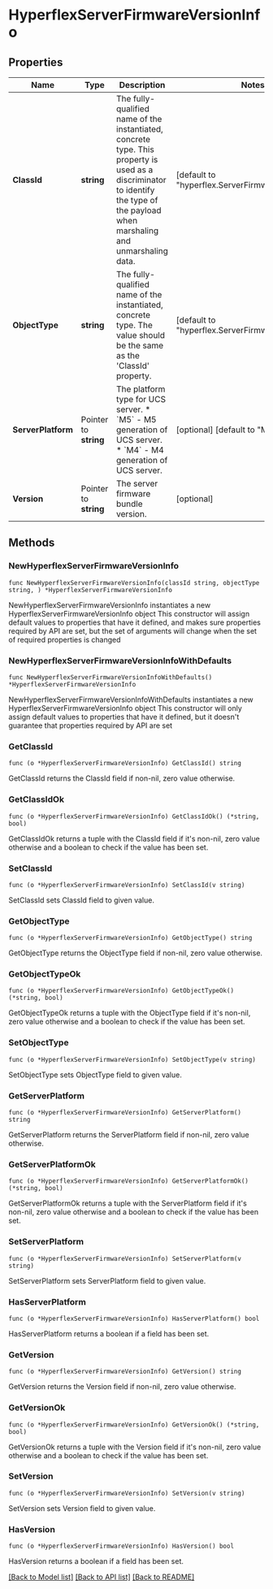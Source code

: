 # HyperflexServerFirmwareVersionInfo

## Properties

Name | Type | Description | Notes
------------ | ------------- | ------------- | -------------
**ClassId** | **string** | The fully-qualified name of the instantiated, concrete type. This property is used as a discriminator to identify the type of the payload when marshaling and unmarshaling data. | [default to "hyperflex.ServerFirmwareVersionInfo"]
**ObjectType** | **string** | The fully-qualified name of the instantiated, concrete type. The value should be the same as the &#39;ClassId&#39; property. | [default to "hyperflex.ServerFirmwareVersionInfo"]
**ServerPlatform** | Pointer to **string** | The platform type for UCS server. * &#x60;M5&#x60; - M5 generation of UCS server. * &#x60;M4&#x60; - M4 generation of UCS server. | [optional] [default to "M5"]
**Version** | Pointer to **string** | The server firmware bundle version. | [optional] 

## Methods

### NewHyperflexServerFirmwareVersionInfo

`func NewHyperflexServerFirmwareVersionInfo(classId string, objectType string, ) *HyperflexServerFirmwareVersionInfo`

NewHyperflexServerFirmwareVersionInfo instantiates a new HyperflexServerFirmwareVersionInfo object
This constructor will assign default values to properties that have it defined,
and makes sure properties required by API are set, but the set of arguments
will change when the set of required properties is changed

### NewHyperflexServerFirmwareVersionInfoWithDefaults

`func NewHyperflexServerFirmwareVersionInfoWithDefaults() *HyperflexServerFirmwareVersionInfo`

NewHyperflexServerFirmwareVersionInfoWithDefaults instantiates a new HyperflexServerFirmwareVersionInfo object
This constructor will only assign default values to properties that have it defined,
but it doesn't guarantee that properties required by API are set

### GetClassId

`func (o *HyperflexServerFirmwareVersionInfo) GetClassId() string`

GetClassId returns the ClassId field if non-nil, zero value otherwise.

### GetClassIdOk

`func (o *HyperflexServerFirmwareVersionInfo) GetClassIdOk() (*string, bool)`

GetClassIdOk returns a tuple with the ClassId field if it's non-nil, zero value otherwise
and a boolean to check if the value has been set.

### SetClassId

`func (o *HyperflexServerFirmwareVersionInfo) SetClassId(v string)`

SetClassId sets ClassId field to given value.


### GetObjectType

`func (o *HyperflexServerFirmwareVersionInfo) GetObjectType() string`

GetObjectType returns the ObjectType field if non-nil, zero value otherwise.

### GetObjectTypeOk

`func (o *HyperflexServerFirmwareVersionInfo) GetObjectTypeOk() (*string, bool)`

GetObjectTypeOk returns a tuple with the ObjectType field if it's non-nil, zero value otherwise
and a boolean to check if the value has been set.

### SetObjectType

`func (o *HyperflexServerFirmwareVersionInfo) SetObjectType(v string)`

SetObjectType sets ObjectType field to given value.


### GetServerPlatform

`func (o *HyperflexServerFirmwareVersionInfo) GetServerPlatform() string`

GetServerPlatform returns the ServerPlatform field if non-nil, zero value otherwise.

### GetServerPlatformOk

`func (o *HyperflexServerFirmwareVersionInfo) GetServerPlatformOk() (*string, bool)`

GetServerPlatformOk returns a tuple with the ServerPlatform field if it's non-nil, zero value otherwise
and a boolean to check if the value has been set.

### SetServerPlatform

`func (o *HyperflexServerFirmwareVersionInfo) SetServerPlatform(v string)`

SetServerPlatform sets ServerPlatform field to given value.

### HasServerPlatform

`func (o *HyperflexServerFirmwareVersionInfo) HasServerPlatform() bool`

HasServerPlatform returns a boolean if a field has been set.

### GetVersion

`func (o *HyperflexServerFirmwareVersionInfo) GetVersion() string`

GetVersion returns the Version field if non-nil, zero value otherwise.

### GetVersionOk

`func (o *HyperflexServerFirmwareVersionInfo) GetVersionOk() (*string, bool)`

GetVersionOk returns a tuple with the Version field if it's non-nil, zero value otherwise
and a boolean to check if the value has been set.

### SetVersion

`func (o *HyperflexServerFirmwareVersionInfo) SetVersion(v string)`

SetVersion sets Version field to given value.

### HasVersion

`func (o *HyperflexServerFirmwareVersionInfo) HasVersion() bool`

HasVersion returns a boolean if a field has been set.


[[Back to Model list]](../README.md#documentation-for-models) [[Back to API list]](../README.md#documentation-for-api-endpoints) [[Back to README]](../README.md)


